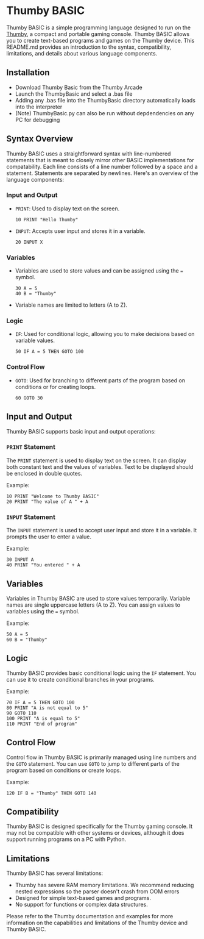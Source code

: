 # Thumby BASIC

Thumby BASIC is a simple programming language designed to run on the [Thumby](https://thumby.us/), a compact and portable gaming console. Thumby BASIC allows you to create text-based programs and games on the Thumby device. This README.md provides an introduction to the syntax, compatibility, limitations, and details about various language components.

## Installation
- Download Thumby Basic from the Thumby Arcade
- Launch the ThumbyBasic and select a .bas file
- Adding any .bas file into the ThumbyBasic directory automatically loads into the interpreter
- (Note) ThumbyBasic.py can also be run without depdendencies on any PC for debugging

## Syntax Overview

Thumby BASIC uses a straightforward syntax with line-numbered statements that is meant to closely mirror other BASIC implementations for compatability. Each line consists of a line number followed by a space and a statement. Statements are separated by newlines. Here's an overview of the language components:

### Input and Output

- `PRINT`: Used to display text on the screen.
  ```
  10 PRINT "Hello Thumby"
  ```

- `INPUT`: Accepts user input and stores it in a variable.
  ```
  20 INPUT X
  ```

### Variables

- Variables are used to store values and can be assigned using the `=` symbol.
  ```
  30 A = 5
  40 B = "Thumby"
  ```

- Variable names are limited to letters (A to Z).

### Logic

- `IF`: Used for conditional logic, allowing you to make decisions based on variable values.
  ```
  50 IF A = 5 THEN GOTO 100
  ```

### Control Flow

- `GOTO`: Used for branching to different parts of the program based on conditions or for creating loops.
  ```
  60 GOTO 30
  ```

## Input and Output

Thumby BASIC supports basic input and output operations:

### `PRINT` Statement

The `PRINT` statement is used to display text on the screen. It can display both constant text and the values of variables. Text to be displayed should be enclosed in double quotes.

Example:
```basic
10 PRINT "Welcome to Thumby BASIC"
20 PRINT "The value of A " + A
```

### `INPUT` Statement

The `INPUT` statement is used to accept user input and store it in a variable. It prompts the user to enter a value.

Example:
```basic
30 INPUT A
40 PRINT "You entered " + A
```

## Variables

Variables in Thumby BASIC are used to store values temporarily. Variable names are single uppercase letters (A to Z). You can assign values to variables using the `=` symbol.

Example:
```basic
50 A = 5
60 B = "Thumby"
```

## Logic

Thumby BASIC provides basic conditional logic using the `IF` statement. You can use it to create conditional branches in your programs.

Example:
```basic
70 IF A = 5 THEN GOTO 100
80 PRINT "A is not equal to 5"
90 GOTO 110
100 PRINT "A is equal to 5"
110 PRINT "End of program"
```

## Control Flow

Control flow in Thumby BASIC is primarily managed using line numbers and the `GOTO` statement. You can use `GOTO` to jump to different parts of the program based on conditions or create loops.

Example:
```basic
120 IF B = "Thumby" THEN GOTO 140
```

## Compatibility

Thumby BASIC is designed specifically for the Thumby gaming console. It may not be compatible with other systems or devices, although it does support running programs on a PC with Python.

## Limitations

Thumby BASIC has several limitations:
- Thumby has severe RAM memory limitations. We recommend reducing nested expressions so the parser doesn't crash from OOM errors
- Designed for simple text-based games and programs.
- No support for functions or complex data structures.

Please refer to the Thumby documentation and examples for more information on the capabilities and limitations of the Thumby device and Thumby BASIC.
